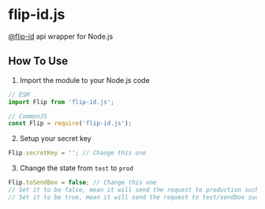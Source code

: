 # flip-id.js

[@flip-id](https://github.com/flip-id) api wrapper for Node.js

## How To Use

1. Import the module to your Node.js code

```ts
// ESM
import Flip from 'flip-id.js';

// CommonJS
const Flip = require('flip-id.js');
```

2. Setup your secret key

```ts
Flip.secretKey = ''; // Change this one
```

3. Change the state from `test` to `prod`

```ts
Flip.toSendBox = false; // Change this one
// Set it to be false, mean it will send the request to production such as `/api/v2/` or `/api/v3/`
// Set it to be true, mean it will send the request to test/sendbox such as `/big_sandbox_api/v2/` or `/big_sandbox_api/v3/`
```
